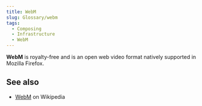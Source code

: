 ```yaml
---
title: WebM
slug: Glossary/webm
tags:
  - Composing
  - Infrastructure
  - WebM
---
```


**WebM** is royalty-free and is an open web video format natively supported in Mozilla Firefox.

## See also

- [WebM](https://en.wikipedia.org/wiki/WebM) on Wikipedia
